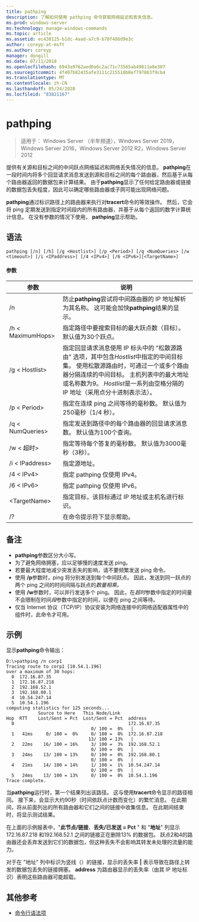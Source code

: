 ```yaml
---
title: pathping
description: 了解如何使用 pathping 命令获取网络延迟和丢失信息。
ms.prod: windows-server
ms.technology: manage-windows-commands
ms.topic: article
ms.assetid: ec430125-b1dc-4aad-a7c9-b70f486d9e3c
author: coreyp-at-msft
ms.author: coreyp
manager: dongill
ms.date: 07/11/2018
ms.openlocfilehash: 6943a9762aed0a6c2ac71c73565ab49811a8e307
ms.sourcegitcommit: 4f407b82435afe3111c215510b0ef797863f9cb4
ms.translationtype: MT
ms.contentlocale: zh-CN
ms.lasthandoff: 05/24/2020
ms.locfileid: "83821167"
---
```

# <a name="pathping"></a>pathping

> 适用于： Windows Server （半年频道），Windows Server 2019，Windows Server 2016，Windows Server 2012 R2，Windows Server 2012

提供有关源和目标之间的中间跃点网络延迟和网络丢失情况的信息。 **pathping**在一段时间内将多个回显请求消息发送到源和目标之间的每个路由器，然后基于从每个路由器返回的数据包来计算结果。 由于**pathping**显示了任何给定路由器或链接的数据包丢失程度，因此可以确定哪些路由器或子网可能出现网络问题。

**pathping**通过标识路径上的路由器来执行对**tracert**命令的等效操作。 然后，它会将 ping 定期发送到指定时间段内的所有路由器，并基于从每个返回的数字计算统计信息。 在没有参数的情况下使用， **pathping**显示帮助。

## <a name="syntax"></a>语法
```
pathping [/n] [/h] [/g <Hostlist>] [/p <Period>] [/q <NumQueries> [/w <timeout>] [/i <IPaddress>] [/4 <IPv4>] [/6 <IPv6>][<TargetName>]
```
#### <a name="parameters"></a>参数
|参数|说明|
|-------|--------|
|/n|防止**pathping**尝试将中间路由器的 IP 地址解析为其名称。 这可能会加快**pathping**结果的显示。|
|/h \< MaximumHops>|指定路径中要搜索目标的最大跃点数（目标）。 默认值为30个跃点。|
|/g \< Hostlist>|指定回显请求消息使用 IP 标头中的 "松散源路由" 选项，其中包含*Hostlist*中指定的中间目标集。 使用松散源路由时，可通过一个或多个路由器分隔连续的中间目标。 主机列表中的最大地址或名称数为9。 *Hostlist*是一系列由空格分隔的 IP 地址（采用点分十进制表示法）。|
|/p \< Period>|指定在连续 ping 之间等待的毫秒数。 默认值为250毫秒（1/4 秒）。|
|/q \< NumQueries>|指定发送到路径中的每个路由器的回显请求消息数。 默认值为100个查询。|
|/w \< 超时>|指定等待每个答复的毫秒数。 默认值为3000毫秒（3秒）。|
|/i \< IPaddress>|指定源地址。|
|/4 \< IPv4>|指定 pathping 仅使用 IPv4。|
|/6 \< IPv6>|指定 pathping 仅使用 IPv6。|
|\<TargetName>|指定目标，该目标通过 IP 地址或主机名进行标识。|
|/?|在命令提示符下显示帮助。|

## <a name="remarks"></a>备注
-   **pathping**参数区分大小写。
-   为了避免网络拥塞，应以足够慢的速度发送 ping。
-   若要最大程度地减少突发丢失的影响，请不要频繁发送 ping 命令。
-   使用 **/p**参数时，ping 将分别发送到每个中间跃点。 因此，发送到同一跃点的两个 ping 之间的时间间隔与跃点的*数量相乘。*
-   使用 **/w**参数时，可以并行发送多个 ping。 因此，在*超时*参数中指定的时间量不会限制在时间*段*参数中指定的时间，以便在 ping 之间等待。
-   仅当 Internet 协议（TCP/IP）协议安装为网络连接中的网络适配器属性中的组件时，此命令才可用。

## <a name="examples"></a>示例

显示**pathping**命令输出：

```
D:\>pathping /n corp1
Tracing route to corp1 [10.54.1.196]
over a maximum of 30 hops:
  0  172.16.87.35
  1  172.16.87.218
  2  192.168.52.1
  3  192.168.80.1
  4  10.54.247.14
  5  10.54.1.196
computing statistics for 125 seconds...
            Source to Here   This Node/Link
Hop  RTT    Lost/Sent = Pct  Lost/Sent = Pct  address
  0                                           172.16.87.35
                                0/ 100 =  0%   |
  1   41ms     0/ 100 =  0%     0/ 100 =  0%  172.16.87.218
                               13/ 100 = 13%   |
  2   22ms    16/ 100 = 16%     3/ 100 =  3%  192.168.52.1
                                0/ 100 =  0%   |
  3   24ms    13/ 100 = 13%     0/ 100 =  0%  192.168.80.1
                                0/ 100 =  0%   |
  4   21ms    14/ 100 = 14%     1/ 100 =  1%  10.54.247.14
                                0/ 100 =  0%   |
  5   24ms    13/ 100 = 13%     0/ 100 =  0%  10.54.1.196
Trace complete.
```
当**pathping**运行时，第一个结果列出该路径。 这与使用**tracert**命令显示的路径相同。 接下来，会显示大约90秒（时间依跃点计数而变化）的繁忙消息。 在此期间，将从前面列出的所有路由器和它们之间的链接中收集信息。 在此期间结束时，将显示测试结果。

在上面的示例报表中，"**此节点/链接**、**丢失/已发送 = Pct** " 和 "**地址**" 列显示172.16.87.218 和192.168.52.1 之间的链接正在删除13% 的数据包。 跃点2和4的路由器还会丢弃发送到它们的数据包，但这种丢失不会影响其转发未处理的流量的能力。

对于在 "地址" 列中标识为竖线（）的链接，显示的丢失率 **|** 表示导致在路径上转发的数据包丢失的链接拥塞。 **address** 为路由器显示的丢失率（由其 IP 地址标识）表明这些路由器可能超载。

## <a name="additional-references"></a>其他参考
- [命令行语法项](command-line-syntax-key.md)